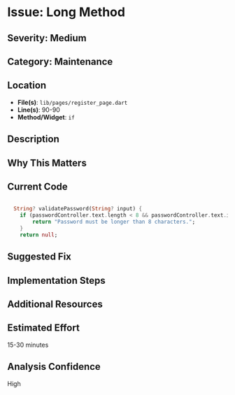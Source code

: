 # Issue: Long Method

## Severity: Medium

## Category: Maintenance

## Location
- **File(s)**: `lib/pages/register_page.dart`
- **Line(s)**: 90-90
- **Method/Widget**: `if`

## Description


## Why This Matters


## Current Code
```dart

  String? validatePassword(String? input) {
    if (passwordController.text.length < 8 && passwordController.text.isNotEmpty){
        return "Password must be longer than 8 characters.";
    }
    return null;
```

## Suggested Fix


## Implementation Steps


## Additional Resources


## Estimated Effort
15-30 minutes

## Analysis Confidence
High
